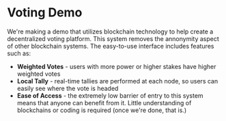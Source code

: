 # Voting Demo
We're making a demo that utilizes blockchain technology to help create a decentralized voting platform. This system removes the annonymity aspect of other blockchain systems. The easy-to-use interface includes features such as:
* **Weighted Votes** - users with more power or higher stakes have higher weighted votes
* **Local Tally** - real-time tallies are performed at each node, so users can easily see where the vote is headed
* **Ease of Access** - the extremely low barrier of entry to this system means that anyone can benefit from it. Little understanding of blockchains or coding is required (once we're done, that is.)
